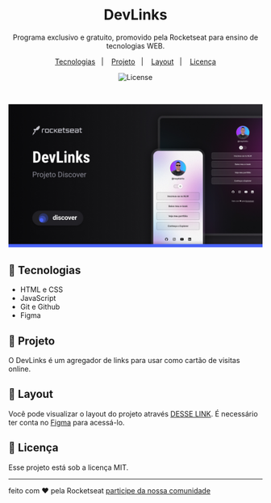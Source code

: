 <h1 align="center"> DevLinks </h1>

<p align="center">
    Programa exclusivo e gratuito, promovido pela Rocketseat para ensino de tecnologias WEB.
</p>

<p align="center">
    <a href="#-tecnologias">Tecnologias</a>&nbsp;&nbsp;&nbsp;|&nbsp;&nbsp;&nbsp;
    <a href="#-projeto">Projeto</a>&nbsp;&nbsp;&nbsp;|&nbsp;&nbsp;&nbsp;
    <a href="#-layout">Layout</a>&nbsp;&nbsp;&nbsp;|&nbsp;&nbsp;&nbsp;
    <a href="#memo-licença">Licença</a>
</p>

<p align="center">
    <img alt="License" src="https://img.shields.io/static/v1?label=license&message=MIT&color=49AA26&labelColor=000000">
</p>

<br>

<p align="center">
    <img alt="projete devlinks" src=".github/preview.jpg">
</p>

## 🚀 Tecnologias

- HTML e CSS
- JavaScript
- Git e Github
- Figma

## 📌 Projeto

O DevLinks é um agregador de links para usar como cartão  de visitas online.

## 🎨 Layout

Você pode visualizar o layout do projeto através [DESSE LINK](https://www.figma.com/files/team/1354902316854651504/recents-and-sharing?fuid=1354902314623615997). É necessário ter conta no [Figma](https://figma.com) para acessá-lo.

## :memo: Licença

Esse projeto está sob a licença MIT.

---

feito com ♥ pela Rocketseat [participe da nossa comunidade](https://www.rocketseat.com.br/)